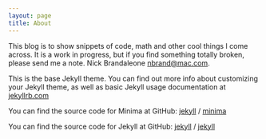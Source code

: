 ```yaml
---
layout: page
title: About
---
```


This blog is to show snippets of code, math and other cool things
I come across.  It is a work in progress, but if you find something
totally broken, please send me a note. Nick Brandaleone <nbrand@mac.com>.

This is the base Jekyll theme. You can find out more info about customizing your Jekyll theme, as well as basic Jekyll usage documentation at [jekyllrb.com](https://jekyllrb.com/)

You can find the source code for Minima at GitHub:
[jekyll][jekyll-organization] /
[minima](https://github.com/jekyll/minima)

You can find the source code for Jekyll at GitHub:
[jekyll][jekyll-organization] /
[jekyll](https://github.com/jekyll/jekyll)


[jekyll-organization]: https://github.com/jekyll
